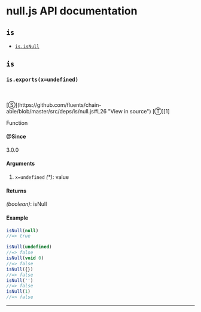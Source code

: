 # null.js API documentation

<!-- div class="toc-container" -->

<!-- div -->

## `is`
* <a href="#is-prototype-isNull"  data-meta="exports x undefined"  data-call="exports x undefined"  data-category="Methods"  data-description="Function"  data-name="isNull"  data-member="is"  data-all="meta exports x undefined call exports x undefined category Methods description Function name isNull member is see notes todos klassProps" >`is.isNull`</a>

<!-- /div -->

<!-- /div -->

<!-- div class="doc-container" -->

<!-- div -->

## `is`

<!-- div -->

<h3 id="is-prototype-isNull" data-member="is" data-category="Methods" data-name="isNull"><code>is.exports(x=undefined)</code></h3>
<br>
<br>
[&#x24C8;](https://github.com/fluents/chain-able/blob/master/src/deps/is/null.js#L26 "View in source") [&#x24C9;][1]

Function


#### @Since
3.0.0

#### Arguments
1. `x=undefined` *(&#42;)*: value

#### Returns
*(boolean)*: isNull

#### Example
```js
isNull(null)
//=> true

isNull(undefined)
//=> false
isNull(void 0)
//=> false
isNull({})
//=> false
isNull('')
//=> false
isNull(1)
//=> false

```
---

<!-- /div -->

<!-- /div -->

<!-- /div -->

 [1]: #is "Jump back to the TOC."
